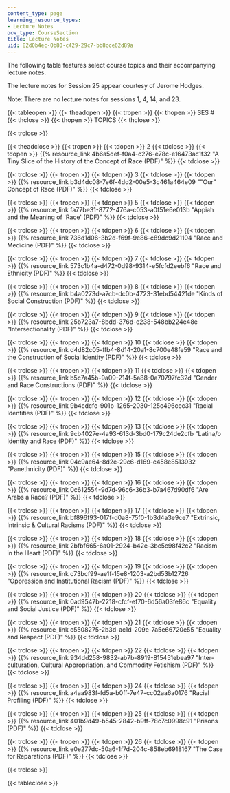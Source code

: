 ```yaml
---
content_type: page
learning_resource_types:
- Lecture Notes
ocw_type: CourseSection
title: Lecture Notes
uid: 82d0b4ec-0b80-c429-29c7-bb8cce62d89a
---
```


The following table features select course topics and their accompanying lecture notes.

The lecture notes for Session 25 appear courtesy of Jerome Hodges.

Note: There are no lecture notes for sessions 1, 4, 14, and 23.

{{< tableopen >}}
{{< theadopen >}}
{{< tropen >}}
{{< thopen >}}
SES #
{{< thclose >}}
{{< thopen >}}
TOPICS
{{< thclose >}}

{{< trclose >}}

{{< theadclose >}}
{{< tropen >}}
{{< tdopen >}}
2
{{< tdclose >}}
{{< tdopen >}}
{{% resource_link 4b6a5def-f0a4-c276-e78c-e16473ac1f32 "A Tiny Slice of the History of the Concept of Race (PDF)" %}}
{{< tdclose >}}

{{< trclose >}}
{{< tropen >}}
{{< tdopen >}}
3
{{< tdclose >}}
{{< tdopen >}}
{{% resource_link b3d4dc08-7e6f-4dd2-00e5-3c461a464e09 "\"Our\" Concept of Race (PDF)" %}}
{{< tdclose >}}

{{< trclose >}}
{{< tropen >}}
{{< tdopen >}}
5
{{< tdclose >}}
{{< tdopen >}}
{{% resource_link fa77be31-8772-476a-c053-a0f51e6e013b "Appiah and the Meaning of 'Race' (PDF)" %}}
{{< tdclose >}}

{{< trclose >}}
{{< tropen >}}
{{< tdopen >}}
6
{{< tdclose >}}
{{< tdopen >}}
{{% resource_link 736d1d06-3b2d-f69f-9e86-c89dc9d21104 "Race and Medicine (PDF)" %}}
{{< tdclose >}}

{{< trclose >}}
{{< tropen >}}
{{< tdopen >}}
7
{{< tdclose >}}
{{< tdopen >}}
{{% resource_link 573c1b4a-d472-0d98-9314-e5fcfd2eebf6 "Race and Ethnicity (PDF)" %}}
{{< tdclose >}}

{{< trclose >}}
{{< tropen >}}
{{< tdopen >}}
8
{{< tdclose >}}
{{< tdopen >}}
{{% resource_link b4a0273d-a7cb-dc0b-4723-31ebd54421de "Kinds of Social Construction (PDF)" %}}
{{< tdclose >}}

{{< trclose >}}
{{< tropen >}}
{{< tdopen >}}
9
{{< tdclose >}}
{{< tdopen >}}
{{% resource_link 25b723a7-8bdd-376d-e238-548bb224e48e "Intersectionality (PDF)" %}}
{{< tdclose >}}

{{< trclose >}}
{{< tropen >}}
{{< tdopen >}}
10
{{< tdclose >}}
{{< tdopen >}}
{{% resource_link d4d82c05-ffb4-8d14-20a1-8c700e48fe59 "Race and the Construction of Social Identity (PDF)" %}}
{{< tdclose >}}

{{< trclose >}}
{{< tropen >}}
{{< tdopen >}}
11
{{< tdclose >}}
{{< tdopen >}}
{{% resource_link b5c7a45b-9a09-214f-5a88-0a70797fc32d "Gender and Race Constructions (PDF)" %}}
{{< tdclose >}}

{{< trclose >}}
{{< tropen >}}
{{< tdopen >}}
12
{{< tdclose >}}
{{< tdopen >}}
{{% resource_link 9b4cdcfc-901b-1265-2030-125c496cec31 "Racial Identities (PDF)" %}}
{{< tdclose >}}

{{< trclose >}}
{{< tropen >}}
{{< tdopen >}}
13
{{< tdclose >}}
{{< tdopen >}}
{{% resource_link 9cb4027e-4a93-613d-3bd0-179c24de2cfb "Latina/o Identity and Race (PDF)" %}}
{{< tdclose >}}

{{< trclose >}}
{{< tropen >}}
{{< tdopen >}}
15
{{< tdclose >}}
{{< tdopen >}}
{{% resource_link 04c9ae64-8d2e-29c6-d169-c458e8513932 "Panethnicity (PDF)" %}}
{{< tdclose >}}

{{< trclose >}}
{{< tropen >}}
{{< tdopen >}}
16
{{< tdclose >}}
{{< tdopen >}}
{{% resource_link 0c612554-9d7d-96c6-36b3-b7a467d90df6 "Are Arabs a Race? (PDF)" %}}
{{< tdclose >}}

{{< trclose >}}
{{< tropen >}}
{{< tdopen >}}
17
{{< tdclose >}}
{{< tdopen >}}
{{% resource_link bf896f93-017f-d0a8-75f0-1b3d4a3e9ce7 "Extrinsic, Intrinsic & Cultural Racisms (PDF)" %}}
{{< tdclose >}}

{{< trclose >}}
{{< tropen >}}
{{< tdopen >}}
18
{{< tdclose >}}
{{< tdopen >}}
{{% resource_link 2bfbf665-6a01-2924-b42e-3bc5c98f42c2 "Racism in the Heart (PDF)" %}}
{{< tdclose >}}

{{< trclose >}}
{{< tropen >}}
{{< tdopen >}}
19
{{< tdclose >}}
{{< tdopen >}}
{{% resource_link c73bcf99-ae1f-15e8-1203-a2bd53b12726 "Oppression and Institutional Racism (PDF)" %}}
{{< tdclose >}}

{{< trclose >}}
{{< tropen >}}
{{< tdopen >}}
20
{{< tdclose >}}
{{< tdopen >}}
{{% resource_link 0ad9547b-2218-cfcf-ef70-6d56a03fe86c "Equality and Social Justice (PDF)" %}}
{{< tdclose >}}

{{< trclose >}}
{{< tropen >}}
{{< tdopen >}}
21
{{< tdclose >}}
{{< tdopen >}}
{{% resource_link c5508275-2b3d-ac1d-209e-7a5e66720e55 "Equality and Respect (PDF)" %}}
{{< tdclose >}}

{{< trclose >}}
{{< tropen >}}
{{< tdopen >}}
22
{{< tdclose >}}
{{< tdopen >}}
{{% resource_link 934dd258-9832-ab7b-8919-815451ebea97 "Inter-culturation, Cultural Appropriation, and Commodity Fetishism (PDF)" %}}
{{< tdclose >}}

{{< trclose >}}
{{< tropen >}}
{{< tdopen >}}
24
{{< tdclose >}}
{{< tdopen >}}
{{% resource_link a4aa983f-fd5a-b0ff-7e47-cc02aa6a0176 "Racial Profiling (PDF)" %}}
{{< tdclose >}}

{{< trclose >}}
{{< tropen >}}
{{< tdopen >}}
25
{{< tdclose >}}
{{< tdopen >}}
{{% resource_link 401b9d49-b545-2842-b9ff-78c7c0998c91 "Prisons (PDF)" %}}
{{< tdclose >}}

{{< trclose >}}
{{< tropen >}}
{{< tdopen >}}
26
{{< tdclose >}}
{{< tdopen >}}
{{% resource_link e0e277dc-50a6-1f7d-204c-858eb6918167 "The Case for Reparations (PDF)" %}}
{{< tdclose >}}

{{< trclose >}}

{{< tableclose >}}